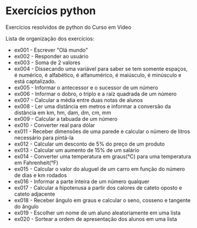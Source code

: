 # Exercícios python
 Exercícios resolvidos de python do Curso em Vídeo

Lista de organização dos exercícios:

* ex001 - Escrever "Olá mundo"
* ex002 - Responder ao usuário
* ex003 - Soma de 2 valores
* ex004 - Dissecando uma variável para saber se tem somente espaços, é numérico, é alfabético, é alfanumérico, é
        maiúsculo, é minúsculo e está captalizado.
* ex005 - Informar o antecessor e o sucessor de um número
* ex006 - Informar o dobro, o triplo e a raíz quadrada de um número
* ex007 - Calcular a média entre duas notas de alunos
* ex008 - Ler uma distância em metros e informar a conversão da distância em km, hm, dam, dm, cm, mm
* ex009 - Calcular a tabuada de um número
* ex010 - Converter real para dólar
* ex011 - Receber dimensões de uma parede e calcular o número de litros necessário para pintá-la
* ex012 - Calcular um desconto de 5% do preço de um produto
* ex013 - Calcular um aumento de 15% de um salário
* ex014 - Converter uma temperatura em graus(°C) para uma temperatura em Fahrenheit(°F)
* ex015 - Calcular o valor do aluguel de um carro em função do número de dias e km rodados
* ex016 - Informar a parte inteira de um número qualquer
* ex017 - Calcular a hipotenusa a partir dos calores de cateto oposto e cateto adjacente
* ex018 - Receber ângulo em graus e calcular o seno, cosseno e tangente do ângulo
* ex019 - Escolher um nome de um aluno aleatoriamente em uma lista
* ex020 - Sortear a ordem de apresentação dos alunos em uma lista
